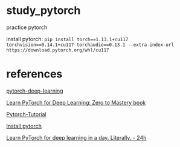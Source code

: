 # study_pytorch
practice pytorch

install pytorch: `pip install torch==1.13.1+cu117 torchvision==0.14.1+cu117 torchaudio==0.13.1 --extra-index-url https://download.pytorch.org/whl/cu117`

# references

[pytorch-deep-learning](https://github.com/mrdbourke/pytorch-deep-learning)

[Learn PyTorch for Deep Learning: Zero to Mastery book](https://www.learnpytorch.io/)

[Pytorch-Tutorial](https://pytorch.org/tutorials/)

[Install pytorch](https://pytorch.org/get-started/previous-versions/)

[Learn PyTorch for deep learning in a day. Literally. - 24h](https://www.youtube.com/watch?v=Z_ikDlimN6A)
